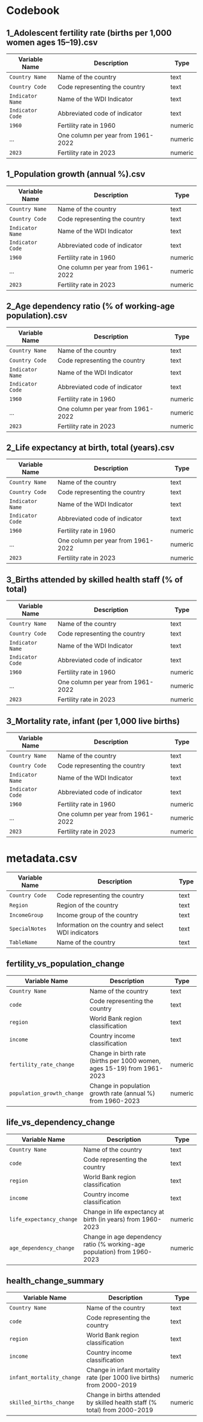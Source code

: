 # Codebook

## 1_Adolescent fertility rate (births per 1,000 women ages 15–19).csv

| Variable Name    | Description                                              | Type    |
|------------------|----------------------------------------------------------|---------|
| `Country Name`   | Name of the country                                      | text    |
| `Country Code`   | Code representing the country                            | text    |
| `Indicator Name` | Name of the WDI Indicator                                | text    |
| `Indicator Code` | Abbreviated code of indicator                            | text    |
| `1960`           | Fertility rate in 1960                                   | numeric |
| ...              | One column per year from 1961-2022                       | numeric |
| `2023`           | Fertility rate in 2023                                   | numeric |


## 1_Population growth (annual %).csv

| Variable Name    | Description                                              | Type    |
|------------------|----------------------------------------------------------|---------|
| `Country Name`   | Name of the country                                      | text    |
| `Country Code`   | Code representing the country                            | text    |
| `Indicator Name` | Name of the WDI Indicator                                | text    |
| `Indicator Code` | Abbreviated code of indicator                            | text    |
| `1960`           | Fertility rate in 1960                                   | numeric |
| ...              | One column per year from 1961-2022                       | numeric |
| `2023`           | Fertility rate in 2023                                   | numeric |


## 2_Age dependency ratio (% of working-age population).csv

| Variable Name    | Description                                              | Type    |
|------------------|----------------------------------------------------------|---------|
| `Country Name`   | Name of the country                                      | text    |
| `Country Code`   | Code representing the country                            | text    |
| `Indicator Name` | Name of the WDI Indicator                                | text    |
| `Indicator Code` | Abbreviated code of indicator                            | text    |
| `1960`           | Fertility rate in 1960                                   | numeric |
| ...              | One column per year from 1961-2022                       | numeric |
| `2023`           | Fertility rate in 2023                                   | numeric |


## 2_Life expectancy at birth, total (years).csv

| Variable Name    | Description                                              | Type    |
|------------------|----------------------------------------------------------|---------|
| `Country Name`   | Name of the country                                      | text    |
| `Country Code`   | Code representing the country                            | text    |
| `Indicator Name` | Name of the WDI Indicator                                | text    |
| `Indicator Code` | Abbreviated code of indicator                            | text    |
| `1960`           | Fertility rate in 1960                                   | numeric |
| ...              | One column per year from 1961-2022                       | numeric |
| `2023`           | Fertility rate in 2023                                   | numeric |


## 3_Births attended by skilled health staff (% of total)

| Variable Name    | Description                                              | Type    |
|------------------|----------------------------------------------------------|---------|
| `Country Name`   | Name of the country                                      | text    |
| `Country Code`   | Code representing the country                            | text    |
| `Indicator Name` | Name of the WDI Indicator                                | text    |
| `Indicator Code` | Abbreviated code of indicator                            | text    |
| `1960`           | Fertility rate in 1960                                   | numeric |
| ...              | One column per year from 1961-2022                       | numeric |
| `2023`           | Fertility rate in 2023                                   | numeric |


## 3_Mortality rate, infant (per 1,000 live births)

| Variable Name    | Description                                              | Type    |
|------------------|----------------------------------------------------------|---------|
| `Country Name`   | Name of the country                                      | text    |
| `Country Code`   | Code representing the country                            | text    |
| `Indicator Name` | Name of the WDI Indicator                                | text    |
| `Indicator Code` | Abbreviated code of indicator                            | text    |
| `1960`           | Fertility rate in 1960                                   | numeric |
| ...              | One column per year from 1961-2022                       | numeric |
| `2023`           | Fertility rate in 2023                                   | numeric |


# metadata.csv

| Variable Name    | Description                                              | Type    |
|------------------|----------------------------------------------------------|---------|
| `Country Code`   | Code representing the country                            | text    |
| `Region`         | Region of the country                                    | text    |
| `IncomeGroup`    | Income group of the country                              | text    |
| `SpecialNotes`   | Information on the country and select WDI indicators     | text    |
| `TableName`      | Name of the country                                      | text    |


## fertility_vs_population_change

| Variable Name             | Description                                                                | Type    | 
|---------------------------|----------------------------------------------------------------------------|---------|
| `Country Name`            | Name of the country                                                        | text    |
| `code`                    | Code representing the country                                              | text    | 
| `region`                  | World Bank region classification                                           | text    | 
| `income`                  | Country income classification                                              | text    | 
| `fertility_rate_change`   | Change in birth rate (births per 1000 women, ages 15-19) from 1961-2023    | numeric |
| `population_growth_change`| Change in population growth rate (annual %) from 1960-2023                 | numeric |


## life_vs_dependency_change

| Variable Name             | Description                                                                | Type    | 
|---------------------------|----------------------------------------------------------------------------|---------|
| `Country Name`            | Name of the country                                                        | text    |
| `code`                    | Code representing the country                                              | text    | 
| `region`                  | World Bank region classification                                           | text    | 
| `income`                  | Country income classification                                              | text    | 
| `life_expectancy_change`  | Change in life expectancy at birth (in years) from 1960-2023               | numeric |
| `age_dependency_change`   | Change in age dependency ratio (% working-age population) from 1960-2023   | numeric |


## health_change_summary

| Variable Name             | Description                                                                | Type    | 
|---------------------------|----------------------------------------------------------------------------|---------|
| `Country Name`            | Name of the country                                                        | text    |
| `code`                    | Code representing the country                                              | text    | 
| `region`                  | World Bank region classification                                           | text    | 
| `income`                  | Country income classification                                              | text    | 
| `infant_mortality_change` | Change in infant mortality rate (per 1000 live births) from 2000-2019      | numeric |
| `skilled_births_change`   | Change in births attended by skilled health staff (% total) from 2000-2019 | numeric |